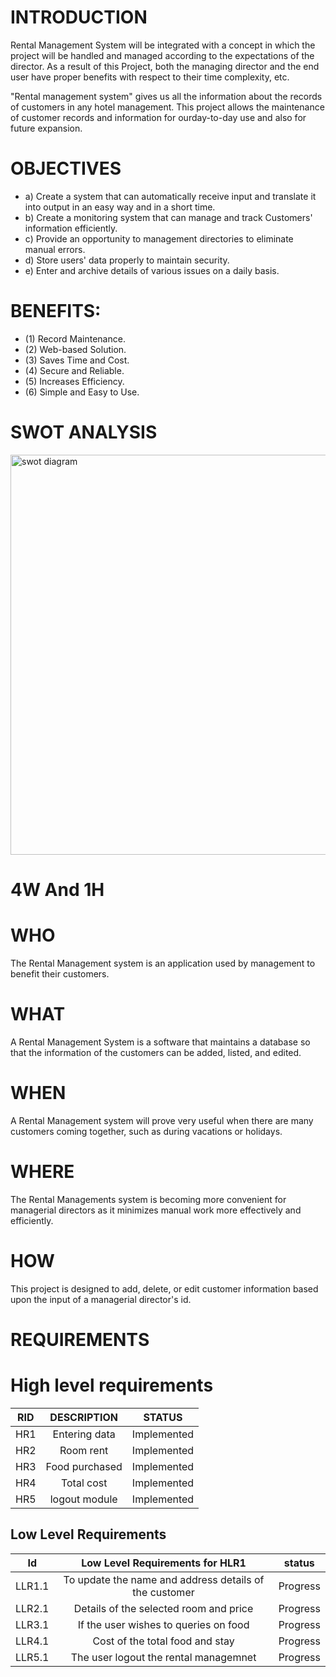 # INTRODUCTION

  Rental Management System will be integrated with a concept in which the project will be handled and managed according to the expectations of the director. As a result of this Project, both the managing director and the end user have proper benefits with respect to their time complexity, etc.

  "Rental management system" gives us all the information about the records of customers in any hotel management. This project allows the maintenance of customer records and information for ourday-to-day use and also for future expansion.

# OBJECTIVES

  * a) Create a system that can automatically receive input and translate it into output in an easy   way and in a short time.
  * b) Create a monitoring system that can manage and track Customers' information efficiently.
  * c) Provide an opportunity to management directories to eliminate manual errors. 
  * d) Store users' data properly to maintain security. 
  * e) Enter and archive details of various issues on a daily basis.

# BENEFITS:
 
   * (1) Record Maintenance. 
   * (2) Web-based Solution. 
   * (3) Saves Time and Cost. 
   * (4) Secure and Reliable. 
   * (5) Increases Efficiency. 
   * (6) Simple and Easy to Use.

# SWOT ANALYSIS

  <img width="640" alt="swot diagram" src="https://user-images.githubusercontent.com/98865606/160997471-516d344f-8d79-4085-bb08-b1992eb3a2f7.png">


# 4W And 1H

 # WHO

   The Rental Management system is an application used by management to benefit their customers.
 
 # WHAT

   A Rental Management System is a software that maintains a database so that the information of the customers can be added, listed, and edited.

 # WHEN

   A Rental Management system will prove very useful when there are many customers coming together, such as during vacations or holidays.

 # WHERE
 
   The Rental Managements system is becoming more convenient for managerial directors as it minimizes manual work more effectively and efficiently.

 # HOW

   This project is designed to add, delete, or edit customer information based upon the input of a managerial director's id.


# REQUIREMENTS

 # High level requirements

  |RID|DESCRIPTION|STATUS|
  |:---:|:----:|:----:|
  |HR1|Entering data|Implemented|
  |HR2|Room rent|Implemented|
  |HR3|Food purchased|Implemented|
  |HR4|Total cost|Implemented|
  |HR5|logout module|Implemented|

## Low Level Requirements
  | Id    | Low Level Requirements for HLR1   |    status  |
  | :---:|:---:|:---:|
  | LLR1.1| To update the name and address details of the customer  | Progress |
  | LLR2.1 | Details of the selected room and price | Progress |
  | LLR3.1 | If the user wishes to queries on food | Progress |
  | LLR4.1 |  Cost of the total food and stay | Progress |
  | LLR5.1 | The user logout the rental managemnet | Progress |